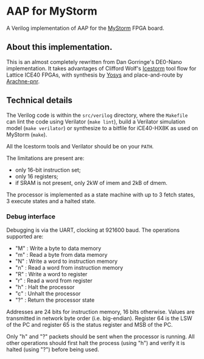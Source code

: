 # AAP for MyStorm

A Verilog implementation of AAP for the [MyStorm](https://mystorm.uk/ "Mystorm
home page") FPGA board.

## About this implementation.

This is an almost completely rewritten from Dan Gorringe's DE0-Nano
implementation.  It takes advantages of Clifford Wolf's
[Icestorm](http://www.clifford.at/icestorm/ "Icestorm home page") tool flow
for Lattice ICE40 FPGAs, with synthesis by
[Yosys](http://www.clifford.at/yosys/ "Yosys home page") and place-and-route
by [Arachne-pnr](https://github.com/cseed/arachne-pnr "Arachne-pnr home
page").

## Technical details

The Verilog code is within the `src/verilog` directory, where the `Makefile`
can lint the code using Verilator (`make lint`), build a Verilator simulation
model (`make verilator`) or synthesize to a bitfile for iCE40-HX8K as used on
MyStorm (`make`).

All the Icestorm tools and Verilator should be on your `PATH`.

The limitations are present are:
- only 16-bit instruction set;
- only 16 registers;
- if SRAM is not present, only 2kW of imem and 2kB of dmem.

The processor is implemented as a state machine with up to 3 fetch states,
3 execute states and a halted state.

### Debug interface

Debugging is via the UART, clocking at 921600 baud.  The operations supported
are:
- "M" <addr> <val>: Write a byte to data memory
- "m" <addr>: Read a byte from data memory
- "N" <addr> <val>: Write a word to instruction memory
- "n" <addr>: Read a word from instruction memory
- "R" <regnum> <val>: Write a word to register
- "r" <regnum>: Read a word from register
- "h" : Halt the processor
- "c" : Unhalt the processor
- "?" : Return the processor state

Addresses are 24 bits for instruction memory, 16 bits otherwise. Values are
transmitted in network byte order (i.e. big-endian). Register 64 is the LSW of
the PC and register 65 is the status register and MSB of the PC.

Only "h" and "?" packets should be sent when the processor is running. All
other operations should first halt the process (using "h") and verify it is
halted (using "?") before being used.
